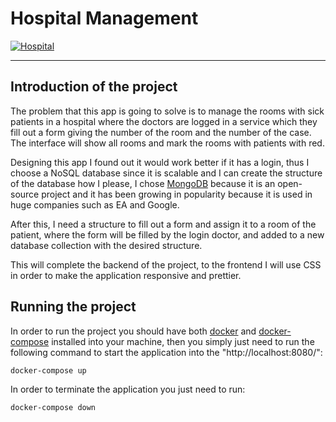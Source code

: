 # Hospital Management 

[![Hospital](https://circleci.com/gh/nahumsa/Hospital.svg?style=svg)](https://circleci.com/gh/nahumsa/Hospital)

-----------------------------

## Introduction of the project

The problem that this app is going to solve is to manage the rooms with sick patients in a hospital where the doctors are logged in a service which they fill out a form giving the number of the room and the number of the case. The interface will show all rooms and mark the rooms with patients with red.

Designing this app I found out it would work better if it has a login, thus I choose a NoSQL database since it is scalable and I can create the structure of the database how I please, I chose [MongoDB](https://www.mongodb.com/) because it is an open-source project and it has been growing in popularity because it is used in huge companies such as EA and Google. 

After this, I need a structure to fill out a form and assign it to a room of the patient, where the form will be filled by the login doctor, and added to a new database collection with the desired structure. 

This will complete the backend of the project, to the frontend I will use CSS in order to make the application responsive and prettier.

## Running the project

In order to run the project you should have both [docker](https://docs.docker.com/engine/install/) and [docker-compose](https://docs.docker.com/compose/install/) installed into your machine, then you simply just need to run the following command to start the application into the "http://localhost:8080/":

```
docker-compose up
```

In order to terminate the application you just need to run:

```
docker-compose down
```
